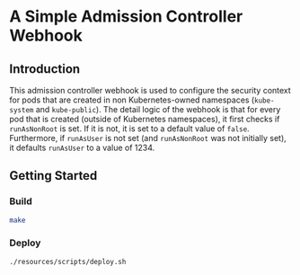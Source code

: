 # A Simple Admission Controller Webhook

## Introduction

This admission controller webhook is used to configure the security context for pods that are created in non Kubernetes-owned namespaces (`kube-system` and `kube-public`). The detail logic of the webhook is that for every pod that is created (outside of Kubernetes namespaces), it first checks if `runAsNonRoot` is set. If it is not, it is set to a default value of `false`. Furthermore, if `runAsUser` is not set (and `runAsNonRoot` was not initially set), it defaults `runAsUser` to a value of 1234.

## Getting Started

### Build

```bash
make 
```

### Deploy

```bash
./resources/scripts/deploy.sh
```
